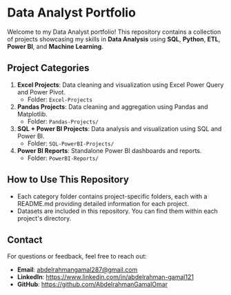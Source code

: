 # Data Analyst Portfolio

Welcome to my Data Analyst portfolio! This repository contains a collection of projects showcasing my skills in **Data Analysis** using **SQL**, **Python**, **ETL**, **Power BI**, and **Machine Learning**.

## Project Categories
1. **Excel Projects**: Data cleaning and visualization using Excel Power Query and Power Pivot.
   - Folder: `Excel-Projects`
2. **Pandas Projects**: Data cleaning and aggregation using Pandas and Matplotlib.
   - Folder: `Pandas-Projects/`
3. **SQL + Power BI Projects**: Data analysis and visualization using SQL and Power BI.
   - Folder: `SQL-PowerBI-Projects/`
4. **Power BI Reports**: Standalone Power BI dashboards and reports.
   - Folder: `PowerBI-Reports/`

## How to Use This Repository
- Each category folder contains project-specific folders, each with a README.md providing detailed information for each project.
- Datasets are included in this repository. You can find them within each project's directory.

## Contact
For questions or feedback, feel free to reach out:
- **Email**: abdelrahmangamal287@gmail.com
- **LinkedIn**: https://www.linkedin.com/in/abdelrahman-gamal121
- **GitHub**: https://github.com/AbdelrahmanGamalOmar
